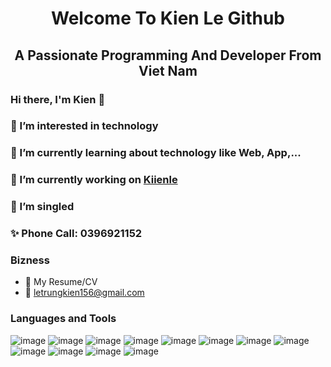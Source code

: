 # <div align="center">Welcome To Kien Le Github

## <div align="center">A Passionate Programming And Developer From Viet Nam

### Hi there, I'm Kien 👋

### 👀 I’m interested in technology
### 🌱 I’m currently learning about technology like Web, App,...
### 🔭 I’m currently working on <a href="https://github.com/kiienle">Kiienle</a>
### 💞️ I’m singled
### ✨ Phone Call: 0396921152
### Bizness
* 📎 My Resume/CV
* 📧 letrungkien156@gmail.com
  
  
### Languages and Tools
  ![image](https://user-images.githubusercontent.com/88261296/168462600-9fbe466b-d29b-4173-8b3c-61545cecb932.png)
![image](https://user-images.githubusercontent.com/88261296/168462609-7ef1e565-aaf8-4871-9175-7c28508dc3d6.png)
![image](https://user-images.githubusercontent.com/88261296/168462625-60c18bfb-64e2-4c4a-b1b5-cf31387b2598.png)
![image](https://user-images.githubusercontent.com/88261296/168462635-280feaf5-4e55-4574-9caf-a843bd708b9f.png)
![image](https://user-images.githubusercontent.com/88261296/168462639-fe2460cb-8778-4878-a0e1-e69f0a8067d6.png)
![image](https://user-images.githubusercontent.com/88261296/168462644-5e0e09dd-d0b0-4142-8416-95060fdf6869.png)
![image](https://user-images.githubusercontent.com/88261296/168462717-311fad41-881e-4e06-9f04-58bfaa1a5a80.png)
![image](https://user-images.githubusercontent.com/88261296/168462723-0fec2733-8d2f-4045-9f8b-34a86449e283.png)
![image](https://user-images.githubusercontent.com/88261296/168462733-52cb318c-c476-4001-a27b-23660eb7fa3d.png)
![image](https://user-images.githubusercontent.com/88261296/168462739-018180e2-93aa-4b45-a0b7-e2dcc90aa1da.png)
![image](https://user-images.githubusercontent.com/88261296/168462746-acb481f1-9465-40dd-9705-529373ce2e4e.png)
![image](https://user-images.githubusercontent.com/88261296/168462750-2f9014e1-2ddb-4fd1-bc42-e5f137cc0126.png)


<!--
**kiienle/kiienle** is a ✨ _special_ ✨ repository because its `README.md` (this file) appears on your GitHub profile.

Here are some ideas to get you started:

- 🔭 I’m currently working on ...
- 🌱 I’m currently learning ...
- 👯 I’m looking to collaborate on ...
- 🤔 I’m looking for help with ...
- 💬 Ask me about ...
- 📫 How to reach me: ...
- 😄 Pronouns: ...
- ⚡ Fun fact: ...
-->
